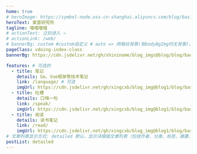 ```yaml
---
home: true
# heroImage: https://symbol-node.oss-cn-shanghai.aliyuncs.com/blog/basic/background.jpg
heroText: 東雲研究所
tagline: 喵喵喵喵
# actionText: 立刻进入 →
# actionLink: /web/
# bannerBg: custom #custom自定义 # auto => 网格纹背景(有bodyBgImg时无背景)，默认 | none => 无 | '大图地址' | background: 自定义背景样式       提示：如发现文本颜色不适应你的背景时可以到palette.styl修改$bannerTextColor变量
pageClass: vdoing-index-class
bannerBg: https://cdn.jsdelivr.net/gh/shininome/blog_imgs@blog/blog/background/hakase.jpg

features: # 可选的
  - title: 笔记
    details: Go、Vue框架等技术笔记
    link: /language/ # 可选
    imgUrl: https://cdn.jsdelivr.net/gh/xingcxb/blog_img@blog1/blog/basic/stickers.png
  - title: 吐槽
    details: 口嗨一句
    link: /speak/
    imgUrl: https://cdn.jsdelivr.net/gh/xingcxb/blog_img@blog1/blog/basic/speak.png
  - title: 阅读
    details: 读书笔记
    link: /read/
    imgUrl: https://cdn.jsdelivr.net/gh/xingcxb/blog_img@blog1/blog/basic/reading.png
# 文章列表显示方式: detailed 默认，显示详细版文章列表（包括作者、分类、标签、摘要、分页等）| simple => 显示简约版文章列表（仅标题和日期）| none 不显示文章列表
postList: detailed
---
```


<!-- 小熊猫 -->
<!-- <img src="/img/panda-waving.png" class="panda no-zoom" style="width: 130px;height: 115px;opacity: 0.8;margin-bottom: -4px;padding-bottom:0;position: fixed;bottom: 0;left: 0.5rem;z-index: 1;"> -->

<ClientOnly>
  <IndexBigImg />
</ClientOnly>
